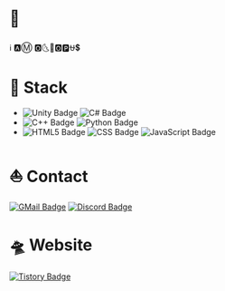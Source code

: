 # 🐙
ℹ️ 🅰️Ⓜ️ 🅾️🌜🌴🅾️🅿️⛎💲

# 🌊 Stack
- ![Unity Badge](https://img.shields.io/badge/Unity-000000?&style=flat-square&logo=unity&logoColor=white)
  ![C# Badge](https://img.shields.io/badge/C%23-9b4993?&style=flat-square&logo=c&logoColor=white)
- ![C++ Badge](https://img.shields.io/badge/C++-00599C?&style=flat-square&logo=cplusplus&logoColor=white)
  ![Python Badge](https://img.shields.io/badge/Python-3776AB?&style=flat-square&logo=python&logoColor=white)
- ![HTML5 Badge](https://img.shields.io/badge/HTML5-E34F26?&style=flat-square&logo=html5&logoColor=white)
  ![CSS Badge](https://img.shields.io/badge/CSS-663399?&style=flat-square&logo=css&logoColor=white)
  ![JavaScript Badge](https://img.shields.io/badge/JavaScript-F7DF1E?&style=flat-square&logo=javascript&logoColor=white)
  
# ⛵ Contact
[![GMail Badge](https://img.shields.io/badge/-yhak0205@gmail.com-EA4335?style=flat-square&logo=GMail&logoColor=white&link=mailto:yhak0205@gmail.com)](mailto:yhak0205@gmail.com)
[![Discord Badge](https://img.shields.io/badge/-baghakdorung-5865F2?style=flat-square&logo=Discord&logoColor=white&link=https://discord.com)](https://discord.com/users/499043186078122004)

# 🛸 Website
[![Tistory Badge](https://img.shields.io/badge/-baghakdorung.tistory.com-ff5a4a?style=flat-square&logo=tistory&logoColor=white&link=baghakdorung.tistory.com)](baghakdorung.tistory.com)
